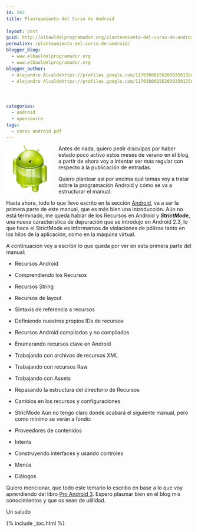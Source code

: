 ```yaml
---
id: 243
title: Planteamiento del Curso de Android

layout: post
guid: http://elbauldelprogramador.org/planteamiento-del-curso-de-android/
permalink: /planteamiento-del-curso-de-android/
blogger_blog:
  - www.elbauldelprogramador.org
  - www.elbauldelprogramador.org
blogger_author:
  - Alejandro Alcaldehttps://profiles.google.com/117030001562039350135noreply@blogger.com
  - Alejandro Alcaldehttps://profiles.google.com/117030001562039350135noreply@blogger.com

  
  
categories:
  - android
  - opensource
tags:
  - curso android pdf
---
```

<img border="0" src="/images/2013/07/iconoAndroid.png" style="clear:left; float:left;margin-right:1em; margin-bottom:1em" />

Antes de nada, quiero pedir disculpas por haber estado poco activo estos meses de verano en el blog, a partir de ahora voy a intentar ser más regular con respecto a la publicación de entradas.

Quiero plantear así por encima qué temas voy a tratar sobre la programación Android y cómo se va a estructurar el manual.

  
<!--ad-->

Hasta ahora, todo lo que llevo escrito en la sección [Android][1], va a ser la primera parte de este manual, que es más bien una introducción. Aún no está terminado, me queda hablar de los Recursos en Android y ***StrictMode***, una nueva característica de depuración que se introdujo en Android 2.3, lo que hace el StrictMode es informarnos de violaciones de pólizas tanto en los hilos de la aplicación, como en la máquina virtual.

A continuación voy a escribir lo que queda por ver en esta primera parte del manual:

  * Recursos Android

  * Comprendiendo los Recursos

  * Recursos String
  * Recursos de layout
  * Sintaxis de referencia a recursos
  * Definiendo nuestros propios IDs de recursos
  * Recursos Android compilados y no compilados

  * Enumerando recursos clave en Android
  * Trabajando con archivos de recursos XML
  * Trabajando con recursos Raw
  * Trabajando con Assets
  * Repasando la estructura del directorio de Recursos
  * Cambios en los recursos y configuraciones
  * StricMode
Aún no tengo claro donde acabará el siguiente manual, pero como mínimo se verán a fondo:

  * Proveedores de contenidos
  * Intents
  * Construyendo interfaces y usando controles
  * Menús
  * Diálogos

Quiero mencionar, que todo este temario lo escribo en base a lo que voy aprendiendo del libro [Pro Android 3][2]. Espero plasmar bien en el blog mis conocimientos y que os sean de utilidad.

Un saludo



 [1]: /guia-de-desarrollo-android
 [2]: /pro-android-3-aprende-fondo-todo-lo-que

{% include _toc.html %}
